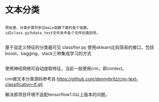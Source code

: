 # 文本分类

## 
    预处理，分类步骤可参见main函数下面的各个函数。
    id2class.py为data_test文件夹中各个文件的类别号。

##   
  基于自定义特征的分类器可见 classifier.py   使用sklearn比较简易的接口，包括boost、bagging、stack三种集成学习的方式
   
## 
   使用神经网络可自动提取特征，当前一般使用cnn，即cnntext。
   
   cnn做文本分类源码参考自 https://github.com/dennybritz/cnn-text-classification-tf.git
  
   解决原项目环境不适配tensorflow1.0以上版本的问题。 